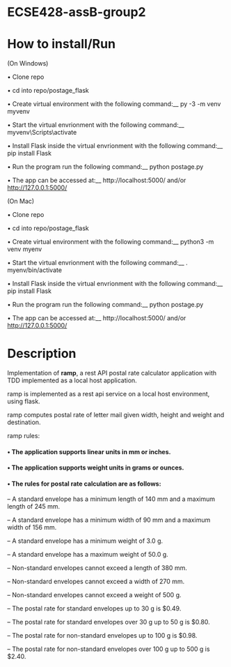 # ECSE428-assB-group2

# How to install/Run

(On Windows)

• Clone repo

• cd into repo/postage_flask

• Create virtual environment with the following command:__
  py -3 -m venv myvenv
  
• Start the virtual envrionment with the following command:__
  myvenv\Scripts\activate
  
• Install Flask inside the virtual envrionment with the following command:__
   pip install Flask
  
• Run the program run the following command:__
  python postage.py
  
• The app can be accessed at:__
  http://localhost:5000/ and/or http://127.0.0.1:5000/


(On Mac)

• Clone repo

• cd into repo/postage_flask

• Create virtual environment with the following command:__
  python3 -m venv myenv
  
• Start the virtual envrionment with the following command:__
  . myenv/bin/activate
  
• Install Flask inside the virtual envrionment with the following command:__
    pip install Flask
  
• Run the program run the following command:__
  python postage.py
  
• The app can be accessed at:__
  http://localhost:5000/ and/or http://127.0.0.1:5000/

# Description

Implementation of **ramp**, a rest API postal rate calculator application with TDD implemented as a local host application.

ramp is implemented as a rest api service on a local host environment, using flask.

ramp computes postal rate of letter mail given width, height and weight and destination.

ramp rules: 

#### • The application supports linear units in mm or inches.

#### • The application supports weight units in grams or ounces.

#### • The rules for postal rate calculation are as follows:

– A standard envelope has a minimum length of 140 mm and a maximum length of 245 mm.

– A standard envelope has a minimum width of 90 mm and a maximum width of 156 mm.

– A standard envelope has a minimum weight of 3.0 g.

– A standard envelope has a maximum weight of 50.0 g.

– Non-standard envelopes cannot exceed a length of 380 mm.

– Non-standard envelopes cannot exceed a width of 270 mm.

– Non-standard envelopes cannot exceed a weight of 500 g.

– The postal rate for standard envelopes up to 30 g is $0.49.

– The postal rate for standard envelopes over 30 g up to 50 g is $0.80.

– The postal rate for non-standard envelopes up to 100 g is $0.98.

– The postal rate for non-standard envelopes over 100 g up to 500 g is $2.40.
